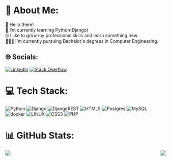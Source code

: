 # 💫 About Me:
👋 Hello there!<br>🌱 I’m currently learning Python(Django) <br>🤓 I like to grow my professional skills and learn something new.<br>👨🏻‍🎓 I'm currently pursuing Bachelor's degrees in Computer Engineering.


## 🌐 Socials:
[![LinkedIn](https://img.shields.io/badge/LinkedIn-%230077B5.svg?logo=linkedin&logoColor=white)](https://linkedin.com/in/saeed-rahimi-842420279) [![Stack Overflow](https://img.shields.io/badge/-Stackoverflow-FE7A16?logo=stack-overflow&logoColor=white)](https://stackoverflow.com/users/21962705) 

# 💻 Tech Stack:
![Python](https://img.shields.io/badge/python-3670A0?style=for-the-badge&logo=python&logoColor=ffdd54) ![Django](https://img.shields.io/badge/django-%23092E20.svg?style=for-the-badge&logo=django&logoColor=white) ![DjangoREST](https://img.shields.io/badge/DJANGO-REST-ff1709?style=for-the-badge&logo=django&logoColor=white&color=ff1709&labelColor=gray) ![HTML5](https://img.shields.io/badge/html5-%23E34F26.svg?style=for-the-badge&logo=html5&logoColor=white)  ![Postgres](https://img.shields.io/badge/postgres-%23316192.svg?style=for-the-badge&logo=postgresql&logoColor=white) ![MySQL](https://img.shields.io/badge/mysql-%2300f.svg?style=for-the-badge&logo=mysql&logoColor=white) ![docker](https://img.shields.io/badge/docker-%230db7ed.svg?style=for-the-badge&logo=docker&logoColor=white) ![LINUX](https://img.shields.io/badge/Linux-FCC624?style=for-the-badge&logo=linux&logoColor=black) ![CSS3](https://img.shields.io/badge/css3-%231572B6.svg?style=for-the-badge&logo=css3&logoColor=white) ![PHP](https://img.shields.io/badge/php-%23777BB4.svg?style=for-the-badge&logo=php&logoColor=white)
# 📊 GitHub Stats:
  <img align="right" src="https://github-readme-stats.vercel.app/api?username=SaeedRahimisp&count_private=true&show_icons=true&include_all_commits=true&custom_title=My%20Account%20Stats" />
  <img align="center" src="https://github-readme-stats.vercel.app/api/top-langs/?username=SaeedRahimisp&langs_count=3&hide=php" />
